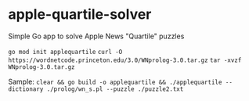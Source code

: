 # apple-quartile-solver
Simple Go app to solve Apple News "Quartile" puzzles

`go mod init applequartile`
`curl -O https://wordnetcode.princeton.edu/3.0/WNprolog-3.0.tar.gz`
`tar -xvzf WNprolog-3.0.tar.gz`

Sample:
`clear && go build -o applequartile && ./applequartile --dictionary ./prolog/wn_s.pl --puzzle ./puzzle2.txt`


